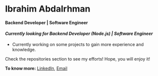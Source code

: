 
# Ibrahim Abdalrhman


#### Backend Developer | Software Engineer
#### *Currently looking for Backend Developer (Node.js) | Software Engineer*
- Currently working on some projects to gain more experience and knowledge.




Check the repositories section to see my efforts! Hope, you will enjoy it!

**To know more:**  [LinkedIn](https://www.linkedin.com/in/ibrahimabdalrhman), [Email](mailto:ibrahimabdalrhman20@gmail.com)

